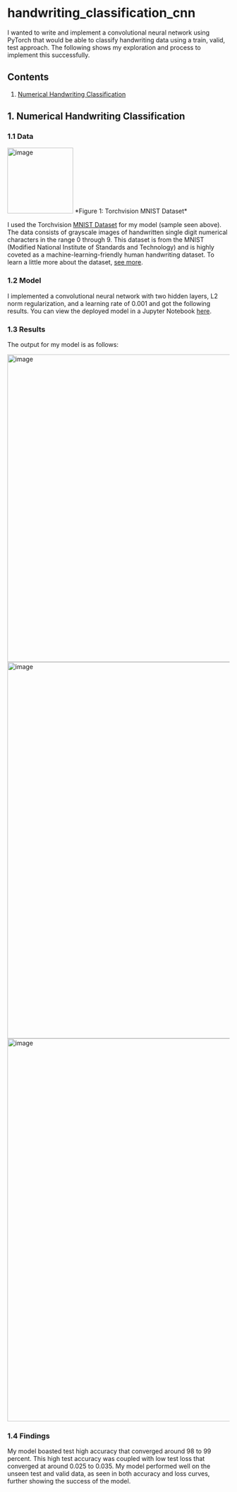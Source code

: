 # handwriting_classification_cnn

I wanted to write and implement a convolutional neural network using PyTorch that would be able to classify handwriting data using a train, valid, test approach. The following shows my exploration and process to implement this successfully.

## Contents

1. [Numerical Handwriting Classification](#1-numerical-handwriting-classification)

## 1. Numerical Handwriting Classification

### 1.1 Data
<img width="149" alt="image" src="https://github.com/austinfroste/handwriting_classification_cnn/assets/65328557/846a485b-b016-4f25-a276-2158a53ad270">
*Figure 1: Torchvision MNIST Dataset*

I used the Torchvision [MNIST Dataset](https://pytorch.org/vision/stable/generated/torchvision.datasets.MNIST.html#torchvision.datasets.MNIST) for my model (sample seen above). The data consists of grayscale images of handwritten single digit numerical characters in the range 0 through 9. This dataset is from the MNIST (Modified National Institute of Standards and Technology) and is highly coveted as a machine-learning-friendly human handwriting dataset. To learn a little more about the dataset, [see more](https://en.wikipedia.org/wiki/MNIST_database).


### 1.2 Model
I implemented a convolutional neural network with two hidden layers, L2 norm regularization, and a learning rate of 0.001 and got the following results. You can view the deployed model in a Jupyter Notebook [here](handwriting_classification_cnn.ipynb).

### 1.3 Results
The output for my model is as follows:

<img width="698" alt="image" src="https://github.com/austinfroste/handwriting_classification_cnn/assets/65328557/2bcd9f3d-1ec8-4e24-93f0-ed91f45c76f1">
<img width="854" alt="image" src="https://github.com/austinfroste/handwriting_classification_cnn/assets/65328557/414b8a75-f2d6-473e-98f4-784a6751901b">
<img width="869" alt="image" src="https://github.com/austinfroste/handwriting_classification_cnn/assets/65328557/67254d54-efbd-424a-ad4d-2f6747643c5b">

### 1.4 Findings
My model boasted test high accuracy that converged around 98 to 99 percent. This high test accuracy was coupled with low test loss that converged at around 0.025 to 0.035. My model performed well on the unseen test and valid data, as seen in both accuracy and loss curves, further showing the success of the model.
